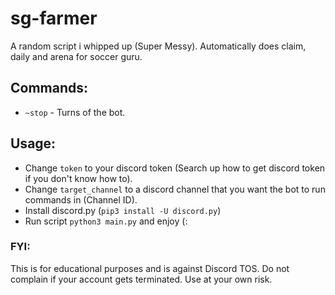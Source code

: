 # sg-farmer
A random script i whipped up (Super Messy).
Automatically does claim, daily and arena for soccer guru.

## Commands:
- `~stop` - Turns of the bot.

## Usage:
- Change `token` to your discord token (Search up how to get discord token if you don't know how to).
- Change `target_channel` to a discord channel that you want the bot to run commands in (Channel ID).
- Install discord.py (`pip3 install -U discord.py`)
- Run script `python3 main.py` and enjoy (:

### FYI:
This is for educational purposes and is against Discord TOS.
Do not complain if your account gets terminated.
Use at your own risk.
